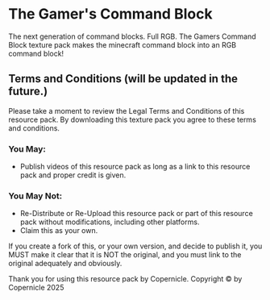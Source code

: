 # The Gamer's Command Block
The next generation of command blocks. Full RGB.
The Gamers Command Block texture pack makes the minecraft command block into an RGB command block!

## Terms and Conditions (will be updated in the future.)
Please take a moment to review the Legal Terms and Conditions of this resource pack.
By downloading this texture pack you agree to these terms and conditions.
### You May:
- Publish videos of this resource pack as long as a link to this resource pack and proper credit is given.

### You May Not:
- Re-Distribute or Re-Upload this resource pack or part of this resource pack without modifications, including other platforms.    	
- Claim this as your own.

If you create a fork of this, or your own version, and decide to publish it, you MUST make it clear that it is NOT the original, and you must link to the original adequately and obviously.

Thank you for using this resource pack by Copernicle.
Copyright © by Copernicle 2025
